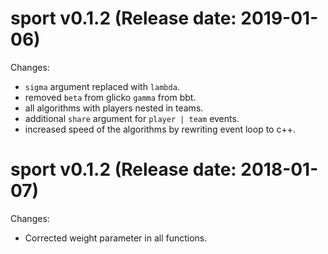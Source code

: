 sport v0.1.2 (Release date: 2019-01-06)
==============

Changes:

* `sigma` argument replaced with `lambda`.
* removed `beta` from glicko `gamma` from bbt.
* all algorithms with players nested in teams.
* additional `share` argument for `player | team` events. 
* increased speed of the algorithms by rewriting event loop to c++.

sport v0.1.2 (Release date: 2018-01-07)
==============

Changes:

* Corrected weight parameter in all functions.